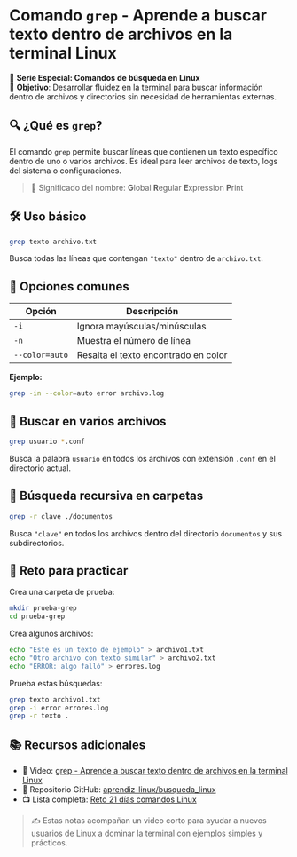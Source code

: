 # Comando `grep` - Aprende a buscar texto dentro de archivos en la terminal Linux

📅 **Serie Especial: Comandos de búsqueda en Linux**  
🎯 **Objetivo**: Desarrollar fluidez en la terminal para buscar información dentro de archivos y directorios
sin necesidad de herramientas externas.

## 🔍 ¿Qué es `grep`?

El comando `grep` permite buscar líneas que contienen un texto específico dentro de uno o varios archivos. Es
ideal para leer archivos de texto, logs del sistema o configuraciones.

> 🧠 Significado del nombre: **G**lobal **R**egular **E**xpression **P**rint

## 🛠️ Uso básico

```bash
grep texto archivo.txt
```

Busca todas las líneas que contengan `"texto"` dentro de `archivo.txt`.

## 🧩 Opciones comunes

| Opción         | Descripción                          |
|----------------|--------------------------------------|
| `-i`           | Ignora mayúsculas/minúsculas         |
| `-n`           | Muestra el número de línea           |
| `--color=auto` | Resalta el texto encontrado en color |

**Ejemplo:**

```bash
grep -in --color=auto error archivo.log
```

## 📁 Buscar en varios archivos

```bash
grep usuario *.conf
```

Busca la palabra `usuario` en todos los archivos con extensión `.conf` en el directorio actual.

## 🔁 Búsqueda recursiva en carpetas

```bash
grep -r clave ./documentos
```

Busca `"clave"` en todos los archivos dentro del directorio `documentos` y sus subdirectorios.

## 🧪 Reto para practicar

Crea una carpeta de prueba:

```bash
mkdir prueba-grep
cd prueba-grep
```

Crea algunos archivos:

```bash
echo "Este es un texto de ejemplo" > archivo1.txt
echo "Otro archivo con texto similar" > archivo2.txt
echo "ERROR: algo falló" > errores.log
```

Prueba estas búsquedas:

```bash
grep texto archivo1.txt
grep -i error errores.log
grep -r texto .
```

## 📚 Recursos adicionales

- 🎥 Video: [grep - Aprende a buscar texto dentro de archivos en la terminal Linux](https://youtu.be/a62kLa-ptnc)
- 💾 Repositorio GitHub: [aprendiz-linux/busqueda_linux](https://github.com/jorgearma1982/aprendiz-linux/tree/main/busqueda_linux)
- 📺 Lista completa: [Reto 21 días comandos Linux](https://youtube.com/playlist?list=PLWa9LbkzT6D0DF_BKcZolZvvqY5FrxMba)

> ✍️ Estas notas acompañan un video corto para ayudar a nuevos usuarios de Linux a dominar la terminal con
> ejemplos simples y prácticos.
